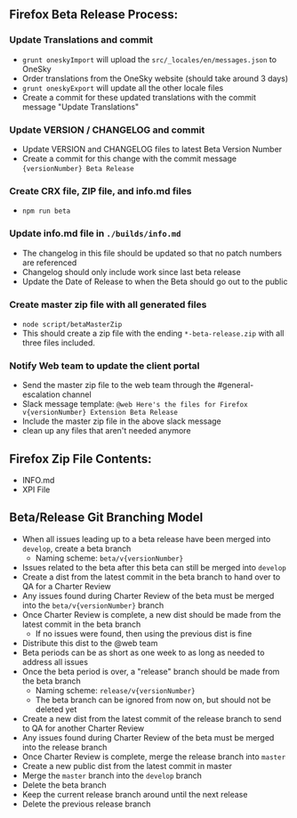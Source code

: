 ## Firefox Beta Release Process:

###  Update Translations and commit
- `grunt oneskyImport` will upload the `src/_locales/en/messages.json` to OneSky
- Order translations from the OneSky website (should take around 3 days)
- `grunt oneskyExport` will update all the other locale files
- Create a commit for these updated translations with the commit message "Update Translations"

###  Update VERSION / CHANGELOG and commit
- Update VERSION and CHANGELOG files to latest Beta Version Number
- Create a commit for this change with the commit message `{versionNumber} Beta Release`

###  Create CRX file, ZIP file, and info.md files
- `npm run beta`

###  Update info.md file in `./builds/info.md`
- The changelog in this file should be updated so that no patch numbers are referenced
- Changelog should only include work since last beta release
- Update the Date of Release to when the Beta should go out to the public

### Create master zip file with all generated files
- `node script/betaMasterZip`
- This should create a zip file with the ending `*-beta-release.zip` with all three files included.

### Notify Web team to update the client portal
- Send the master zip file to the web team through the #general-escalation channel
- Slack message template: `@web Here's the files for Firefox v{versionNumber} Extension Beta Release`
- Include the master zip file in the above slack message
- clean up any files that aren't needed anymore


## Firefox Zip File Contents:
- INFO.md
- XPI File


## Beta/Release Git Branching Model
- When all issues leading up to a beta release have been merged into `develop`, create a beta branch
  - Naming scheme: `beta/v{versionNumber}`
- Issues related to the beta after this beta can still be merged into `develop`
- Create a dist from the latest commit in the beta branch to hand over to QA for a Charter Review
- Any issues found during Charter Review of the beta must be merged into the `beta/v{versionNumber}` branch
- Once Charter Review is complete, a new dist should be made from the latest commit in the beta branch
  - If no issues were found, then using the previous dist is fine
- Distribute this dist to the @web team
- Beta periods can be as short as one week to as long as needed to address all issues
- Once the beta period is over, a "release" branch should be made from the beta branch
  - Naming scheme: `release/v{versionNumber}`
  - The beta branch can be ignored from now on, but should not be deleted yet
- Create a new dist from the latest commit of the release branch to send to QA for another Charter Review
- Any issues found during Charter Review of the beta must be merged into the release branch
- Once Charter Review is complete, merge the release branch into `master`
- Create a new public dist from the latest commit in master
- Merge the `master` branch into the `develop` branch
- Delete the beta branch
- Keep the current release branch around until the next release
- Delete the previous release branch
